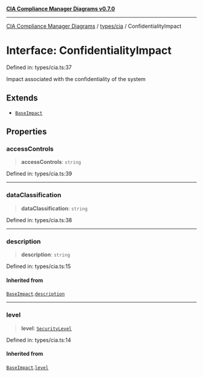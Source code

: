[**CIA Compliance Manager Diagrams v0.7.0**](../../../README.md)

***

[CIA Compliance Manager Diagrams](../../../modules.md) / [types/cia](../README.md) / ConfidentialityImpact

# Interface: ConfidentialityImpact

Defined in: types/cia.ts:37

Impact associated with the confidentiality of the system

## Extends

- [`BaseImpact`](BaseImpact.md)

## Properties

### accessControls

> **accessControls**: `string`

Defined in: types/cia.ts:39

***

### dataClassification

> **dataClassification**: `string`

Defined in: types/cia.ts:38

***

### description

> **description**: `string`

Defined in: types/cia.ts:15

#### Inherited from

[`BaseImpact`](BaseImpact.md).[`description`](BaseImpact.md#description)

***

### level

> **level**: [`SecurityLevel`](../type-aliases/SecurityLevel.md)

Defined in: types/cia.ts:14

#### Inherited from

[`BaseImpact`](BaseImpact.md).[`level`](BaseImpact.md#level)
